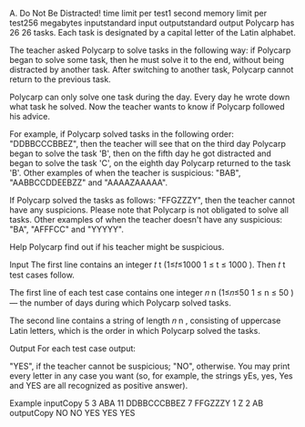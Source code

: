A. Do Not Be Distracted!
time limit per test1 second
memory limit per test256 megabytes
inputstandard input
outputstandard output
Polycarp has 26
26
 tasks. Each task is designated by a capital letter of the Latin alphabet.

The teacher asked Polycarp to solve tasks in the following way: if Polycarp began to solve some task, then he must solve it to the end, without being distracted by another task. After switching to another task, Polycarp cannot return to the previous task.

Polycarp can only solve one task during the day. Every day he wrote down what task he solved. Now the teacher wants to know if Polycarp followed his advice.

For example, if Polycarp solved tasks in the following order: "DDBBCCCBBEZ", then the teacher will see that on the third day Polycarp began to solve the task 'B', then on the fifth day he got distracted and began to solve the task 'C', on the eighth day Polycarp returned to the task 'B'. Other examples of when the teacher is suspicious: "BAB", "AABBCCDDEEBZZ" and "AAAAZAAAAA".

If Polycarp solved the tasks as follows: "FFGZZZY", then the teacher cannot have any suspicions. Please note that Polycarp is not obligated to solve all tasks. Other examples of when the teacher doesn't have any suspicious: "BA", "AFFFCC" and "YYYYY".

Help Polycarp find out if his teacher might be suspicious.

Input
The first line contains an integer 𝑡
t
 (1≤𝑡≤1000
1
≤
t
≤
1000
). Then 𝑡
t
 test cases follow.

The first line of each test case contains one integer 𝑛
n
 (1≤𝑛≤50
1
≤
n
≤
50
) — the number of days during which Polycarp solved tasks.

The second line contains a string of length 𝑛
n
, consisting of uppercase Latin letters, which is the order in which Polycarp solved the tasks.

Output
For each test case output:

"YES", if the teacher cannot be suspicious;
"NO", otherwise.
You may print every letter in any case you want (so, for example, the strings yEs, yes, Yes and YES are all recognized as positive answer).

Example
inputCopy
5
3
ABA
11
DDBBCCCBBEZ
7
FFGZZZY
1
Z
2
AB
outputCopy
NO
NO
YES
YES
YES
